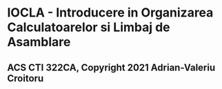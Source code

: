 # IOCLA - Introducere in Organizarea Calculatoarelor si Limbaj de Asamblare
## ACS CTI 322CA, Copyright 2021 Adrian-Valeriu Croitoru

